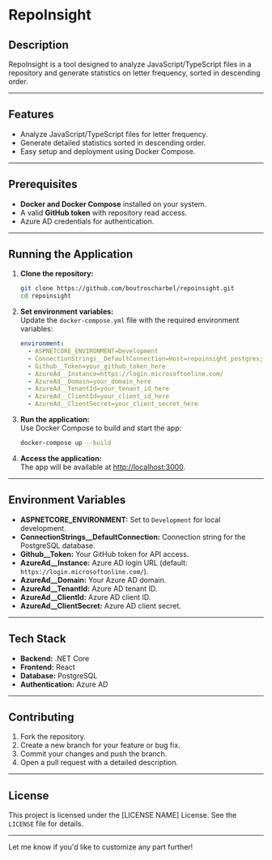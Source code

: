 # RepoInsight  

## Description  
RepoInsight is a tool designed to analyze JavaScript/TypeScript files in a repository and generate statistics on letter frequency, sorted in descending order.  

---

## Features  
- Analyze JavaScript/TypeScript files for letter frequency.  
- Generate detailed statistics sorted in descending order.  
- Easy setup and deployment using Docker Compose.  

---

## Prerequisites  
- **Docker and Docker Compose** installed on your system.  
- A valid **GitHub token** with repository read access.  
- Azure AD credentials for authentication.  

---

## Running the Application  

1. **Clone the repository:**  
   ```bash  
   git clone https://github.com/boutroscharbel/repoinsight.git
   cd repoinsight  
   ```  

2. **Set environment variables:**  
   Update the `docker-compose.yml` file with the required environment variables:  
   ```yaml  
   environment:  
     - ASPNETCORE_ENVIRONMENT=Development  
     - ConnectionStrings__DefaultConnection=Host=repoinsight_postgres;Database=repoinsight_db;Username=admin;Password=admin  
     - Github__Token=your_github_token_here  
     - AzureAd__Instance=https://login.microsoftonline.com/  
     - AzureAd__Domain=your_domain_here  
     - AzureAd__TenantId=your_tenant_id_here  
     - AzureAd__ClientId=your_client_id_here  
     - AzureAd__ClientSecret=your_client_secret_here  
   ```  

3. **Run the application:**  
   Use Docker Compose to build and start the app:  
   ```bash  
   docker-compose up --build  
   ```  

4. **Access the application:**  
   The app will be available at [http://localhost:3000](http://localhost:3000).  

---

## Environment Variables  

- **ASPNETCORE_ENVIRONMENT:** Set to `Development` for local development.  
- **ConnectionStrings__DefaultConnection:** Connection string for the PostgreSQL database.  
- **Github__Token:** Your GitHub token for API access.  
- **AzureAd__Instance:** Azure AD login URL (default: `https://login.microsoftonline.com/`).  
- **AzureAd__Domain:** Your Azure AD domain.  
- **AzureAd__TenantId:** Azure AD tenant ID.  
- **AzureAd__ClientId:** Azure AD client ID.  
- **AzureAd__ClientSecret:** Azure AD client secret.  

---

## Tech Stack  
- **Backend:** .NET Core  
- **Frontend:** React  
- **Database:** PostgreSQL  
- **Authentication:** Azure AD  

---

## Contributing  
1. Fork the repository.  
2. Create a new branch for your feature or bug fix.  
3. Commit your changes and push the branch.  
4. Open a pull request with a detailed description.  

---

## License  
This project is licensed under the [LICENSE NAME] License. See the `LICENSE` file for details.  

--- 

Let me know if you'd like to customize any part further!
